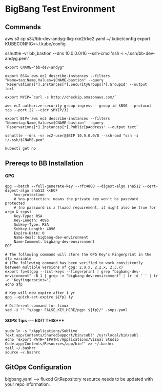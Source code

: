 # BigBang Test Environment

## Commands

aws s3 cp s3://bb-dev-andyg-lkq-rke2/rke2.yaml ~/.kube/config
export KUBECONFIG=~/.kube/config

sshuttle -vr bb_bastion --dns 10.0.0.0/16 --ssh-cmd 'ssh -i ~/.ssh/bb-dev-andyg.pem'

```
export CNAME="bb-dev-andyg"

export BSG=`aws ec2 describe-instances --filters "Name=tag:Name,Values=$CNAME-bastion" --query 'Reservations[*].Instances[*].SecurityGroups[*].GroupId' --output text`

export MYIP=`curl -s http://checkip.amazonaws.com/`

aws ec2 authorize-security-group-ingress --group-id $BSG --protocol tcp --port 22 --cidr $MYIP/32

export BIP=`aws ec2 describe-instances --filters "Name=tag:Name,Values=$CNAME-bastion" --query 'Reservations[*].Instances[*].PublicIpAddress' --output text`

sshuttle --dns -vr ec2-user@$BIP 10.0.0.0/8 --ssh-cmd "ssh -i ~/.ssh/$CNAME.pem"

kubectl get no
```

## Prereqs to BB Installation

#### GPG

```
gpg --batch --full-generate-key --rfc4880 --digest-algo sha512 --cert-digest-algo sha512 <<EOF
    %no-protection
    # %no-protection: means the private key won't be password protected
    # (no password is a fluxcd requirement, it might also be true for argo & sops)
    Key-Type: RSA
    Key-Length: 4096
    Subkey-Type: RSA
    Subkey-Length: 4096
    Expire-Date: 0
    Name-Real: bigbang-dev-environment
    Name-Comment: bigbang-dev-environment
EOF
```
```
# The following command will store the GPG Key's Fingerprint in the $fp variable
# (The following command has been verified to work consistently between multiple versions of gpg: 2.0.x, 2.2.x, 2.3.x)
export fp=$(gpg --list-keys --fingerprint | grep "bigbang-dev-environment" -B 1 | grep -v "bigbang-dev-environment" | tr -d ' ' | tr -d 'Keyfingerprint=')
echo $fp

# Key will now expire after 1 yr
gpg --quick-set-expire ${fp} 1y

# Different command for linux
sed -i "" "s/pgp: FALSE_KEY_HERE/pgp: ${fp}/" .sops.yaml
```

#### SOPS Tips --- EDIT THIS***

```
sudo ln -s "/Applications/Sublime Text.app/Contents/SharedSupport/bin/subl" /usr/local/bin/subl
echo 'export PATH="$PATH:/Applications/Visual Studio Code.app/Contents/Resources/app/bin"' >> ~/.bashrc
tail ~/.bashrc
source ~/.bashrc
```

## GitOps Configuration

bigbang.yaml --> fluxcd GitRepository resource needs to be updated with your repo information. 

